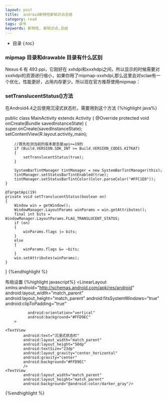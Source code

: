```yaml
---
layout: post
title:  android新特性新知识点总结
category: read
tags: 读书
keywords: 新特性, 新知识点,总结
---
```



* 目录
{:toc}

### mipmap 目录和drawable 目录有什么区别
Nexus 6 有 493 ppi，它刚好在 xxhdpi和xxxhdpi之间，所以显示的时候需要对xxxhdpi的资源进行缩小，如果你用了mipmap-xxxhdpi,那么这里会对sclae有一个优化，性能更好，占用内存更少。所以现在官方推荐使用mipmap：

### setTranslucentStatus()方法
在Android4.4之后使用沉浸式状态栏，需要用到这个方法
{%highlight java%}

public class MainActivity extends Activity
{
    @Override
    protected void onCreate(Bundle savedInstanceState)
    {
        super.onCreate(savedInstanceState);
        setContentView(R.layout.activity_main);

        //首先检测当前的版本是否是api>=19的
        if (Build.VERSION.SDK_INT >= Build.VERSION_CODES.KITKAT)
        {
            setTranslucentStatus(true);
        }

        SystemBarTintManager tintManager = new SystemBarTintManager(this);
        tintManager.setStatusBarTintEnabled(true);
        tintManager.setStatusBarTintColor(Color.parseColor("#FFC1E0"));
    }

    @TargetApi(19)
    private void setTranslucentStatus(boolean on)
    {
        Window win = getWindow();
        WindowManager.LayoutParams winParams = win.getAttributes();
        final int bits = WindowManager.LayoutParams.FLAG_TRANSLUCENT_STATUS;
        if (on)
        {
            winParams.flags |= bits;
        }
        else
        {
            winParams.flags &= ~bits;
        }
        win.setAttributes(winParams);
    }
}
{%endhighlight %}

布局设置
{%highlight javascript%}
<LinearLayout xmlns:android="http://schemas.android.com/apk/res/android"
              android:layout_width="match_parent"
              android:layout_height="match_parent"
              <!--这两行是必须设置的-->
              android:fitsSystemWindows="true"
              android:clipToPadding="true"

              android:orientation="vertical"
              android:background="#FFD9EC"
        >

    <TextView
            android:text="沉浸式状态栏"
            android:layout_width="match_parent"
            android:layout_height="50dp"
            android:textSize="23dp"
            android:layout_gravity="center_horizontal"
            android:gravity="center"
            android:background="#FFD9EC"
            />
    <TextView
            android:layout_width="match_parent"
            android:layout_height="match_parent"
            android:background="@android:color/darker_gray"/>

</LinearLayout>
{%endhighlight %}